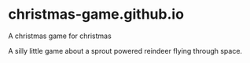 # christmas-game.github.io
A christmas game for christmas

A silly little game about a sprout powered reindeer flying through space.

